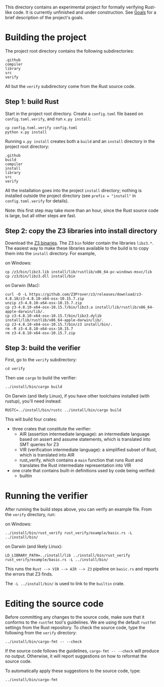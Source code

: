 This directory contains an experimental project for formally verifying Rust-like code.
It is currently unfinished and under construction.
See [Goals](../../../wiki/Goals) for a brief description of the project's goals.

# Building the project

The project root directory contains the following subdirectories:

```
.github
compiler
library
src
verify
```

All but the `verify` subdirectory come from the Rust source code.

## Step 1: build Rust

Start in the project root directory.
Create a `config.toml` file based on `config.toml.verify`, and run `x.py install`:

```
cp config.toml.verify config.toml
python x.py install
```

Running `x.py install` creates both a `build` and an `install` directory in the project root directory:

```
.github
build
compiler
install
library
src
verify
```

All the installation goes into the project `install` directory;
nothing is installed outside the project directory
(see `prefix = "install"` in `config.toml.verify` for details).

Note: this first step may take more than an hour, since the Rust source code is large, but all other steps are fast.

## Step 2: copy the Z3 libraries into install directory

Download the [Z3 binaries](https://github.com/Z3Prover/z3/releases).
The Z3 `bin` folder contain the libraries `libz3.*`.
The easiest way to make these libraries available to the build is to copy them into the `install` directory.
For example,

on Windows:

```
cp /z3/bin/libz3.lib install/lib/rustlib/x86_64-pc-windows-msvc/lib
cp /z3/bin/libz3.dll install/bin
```

on Darwin (Mac):

```
curl -O -L https://github.com/Z3Prover/z3/releases/download/z3-4.8.10/z3-4.8.10-x64-osx-10.15.7.zip
unzip z3-4.8.10-x64-osx-10.15.7.zip
cp z3-4.8.10-x64-osx-10.15.7/bin/libz3.a install/lib/rustlib/x86_64-apple-darwin/lib/.
cp z3-4.8.10-x64-osx-10.15.7/bin/libz3.dylib install/lib/rustlib/x86_64-apple-darwin/lib/.
cp z3-4.8.10-x64-osx-10.15.7/bin/z3 install/bin/.
rm -R z3-4.8.10-x64-osx-10.15.7
rm z3-4.8.10-x64-osx-10.15.7.zip
```

## Step 3: build the verifier

First, go to the `verify` subdirectory:

```
cd verify
```

Then use `cargo` to build the verifier:

```
../install/bin/cargo build
```

On Darwin (and likely Linux), if you have other toolchains installed (with rustup), you'll need instead:

```
RUSTC=../install/bin/rustc ../install/bin/cargo build
```

This will build four crates:
- three crates that constitute the verifier:
    - AIR (assertion intermediate language):
      an intermediate language based on assert and assume statements,
      which is translated into SMT queries for Z3
    - VIR (verification intermediate language):
      a simplified subset of Rust,
      which is translated into AIR
    - rust_verify, which contains a `main` function that runs Rust and translates
      the Rust intermediate representation into VIR
- one crate that contains built-in definitions used by code being verified:
    - builtin

# Running the verifier 

After running the build steps above, you can verify an example file.
From the `verify` directory, run:

on Windows:

```
../install/bin/rust_verify rust_verify/example/basic.rs -L ../install/bin/
```

on Darwin (and likely Linux):

```
LD_LIBRARY_PATH=../install/lib ../install/bin/rust_verify rust_verify/example/basic.rs -L ../install/bin/
```

This runs the `Rust --> VIR --> AIR --> Z3` pipeline on `basic.rs`
and reports the errors that Z3 finds.

The `-L ../install/bin/` is used to link to the `builtin` crate.

# Editing the source code

Before committing any changes to the source code,
make sure that it conforms to the `rustfmt` tool's guidelines.
We are using the default `rustfmt` settings from the Rust repository.
To check the source code, type the following from the `verify` directory:

```
../install/bin/cargo-fmt -- --check
```

If the source code follows the guidelines, `cargo-fmt -- --check` will produce no output.
Otherwise, it will report suggestions on how to reformat the source code.

To automatically apply these suggestions to the source code, type:

```
../install/bin/cargo-fmt
```
